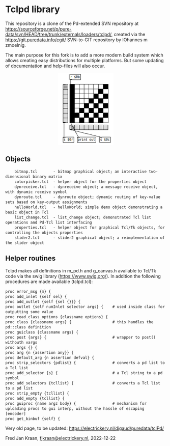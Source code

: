 # Tclpd library

This repository is a clone of the Pd-extended SVN repository at 
https://sourceforge.net/p/pure-data/svn/HEAD/tree/trunk/externals/loaders/tclpd/, 
created via the https://git.puredata.info/cgit/ SVN-to-GIT repository 
by IOhannes m zmoelnig.

The main purpose for this fork is to add a more modern build system which 
allows creating easy distributions for multiple platforms. But some 
updating of documentation and help-files will also occur.

<p align="center"><img src="bitmap.tcl.png">

## Objects

        bitmap.tcl       - bitmap graphical object; an interactive two-dimensional binary matrix 
        colorpicker.tcl  - helper object for the properties object
        dynreceive.tcl   - dynreceive object; a message receive object, with dynamic receive symbol
        dynroute.tcl     - dynroute object; dynamic routing of key-value sets based on key-output assignments
        helloWorld.tcl   - helloWorld; simple demo object demonstrating a basic object in Tcl
        list_change.tcl  - list_change object; demonstrated Tcl list operations and Pd-Tcl list interfacing 
        properties.tcl   - helper object for graphical Tcl/Tk objects, for controlling the objects properties
        slider2.tcl      - slider2 graphical object; a reimplementation of the slider object

## Helper routines

Tclpd makes all definitions in m_pd.h and g_canvas.h available to Tcl/Tk 
code via the swig library (https://www.swig.org/). In addition the 
following procedures are made available (tclpd.tcl):

    proc error_msg {m} {
    proc add_inlet {self sel} {
    proc add_outlet {self {sel {}}} {
    proc outlet {self numInlet selector args} {    # used inside class for outputting some value
    proc read_class_options {classname options} {
    proc class {classname args} {                  # this handles the pd::class definition
    proc guiclass {classname args} {
    proc post {args} {                             # wrapper to post() withouth vargs
    proc args {} {
    proc arg {n {assertion any}} {
    proc default_arg {n assertion defval} {
    proc strip_selectors {pdlist} {                # converts a pd list to a Tcl list
    proc add_selector {s} {                        # a Tcl string to a pd symbol
    proc add_selectors {tcllist} {                 # converts a Tcl list to a pd list
    proc strip_empty {tcllist} {
    proc add_empty {tcllist} {
    proc guiproc {name argz body} {                # mechanism for uploading procs to gui interp, without the hassle of escaping [encoder]
    proc get_binbuf {self} {


Very old page, to be updated: https://electrickery.nl/digaud/puredata/tclPd/

Fred Jan Kraan, 
fjkraan@electrickery.nl,
2022-12-22
